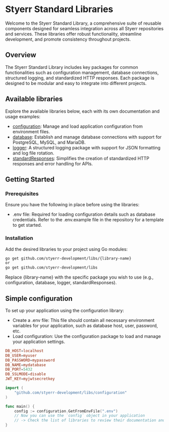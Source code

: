 # Styerr Standard Libraries

Welcome to the Styerr Standard Library, a comprehensive suite of reusable components designed for seamless integration across all Styerr repositories and services. These libraries offer robust functionality, streamline development, and promote consistency throughout projects.

## Overview
The Styerr Standard Library includes key packages for common functionalities such as configuration management, database connections, structured logging, and standardized HTTP responses. Each package is designed to be modular and easy to integrate into different projects.

## Available libraries
Explore the available libraries below, each with its own documentation and usage examples:
- [configuration](https://github.com/styerr-development/libs/blob/master/configuration/configuration.md): Manage and load application configuration from environment files.
- [database](https://github.com/styerr-development/libs/blob/master/database/database.md): Establish and manage database connections with support for PostgreSQL, MySQL, and MariaDB.
- [logger](https://github.com/styerr-development/libs/blob/master/logger/logger.md): A structured logging package with support for JSON formatting and log file rotation.
- [standardResponses](https://github.com/styerr-development/libs/blob/master/standardResponses/standardResponses.md): Simplifies the creation of standardized HTTP responses and error handling for APIs.

## Getting Started
### Prerequisites
Ensure you have the following in place before using the libraries:
- .env file: Required for loading configuration details such as database credentials. Refer to the .env.example file in the repository for a template to get started.
### Installation
Add the desired libraries to your project using Go modules:
```sh
go get github.com/styerr-development/libs/{library-name}
or
go get github.com/styerr-development/libs
```
Replace {library-name} with the specific package you wish to use (e.g., configuration, database, logger, standardResponses).



## Simple configuration
To set up your application using the configuration library:

- Create a .env file: This file should contain all necessary environment variables for your application, such as database host, user, password, etc.
- Load configuration: Use the configuration package to load and manage your application settings.

```conf
DB_HOST=localhost
DB_USER=myuser
DB_PASSWORD=mypassword
DB_NAME=mydatabase
DB_PORT=5432
DB_SSLMODE=disable
JWT_KEY=myjwtsecretkey
```

```go
import (
    "github.com/styerr-development/libs/configuration"
)

func main() {
    config := configuration.GetFromEnvFile(".env")
    // Now you can use the `config` object in your application
    // -> Check the list of libraries to review their documentation and learn how to implement each one... <-
}
```